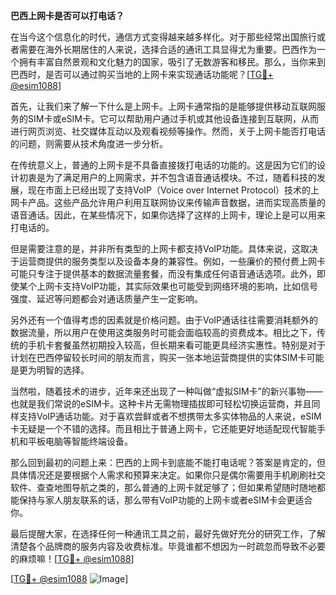 **巴西上网卡是否可以打电话？**

在当今这个信息化的时代，通信方式变得越来越多样化。对于那些经常出国旅行或者需要在海外长期居住的人来说，选择合适的通讯工具显得尤为重要。巴西作为一个拥有丰富自然景观和文化魅力的国家，吸引了无数游客和移民。那么，当你来到巴西时，是否可以通过购买当地的上网卡来实现通话功能呢？[[TG💪+ @esim1088](https://t.me/s/esim1088)]

首先，让我们来了解一下什么是上网卡。上网卡通常指的是能够提供移动互联网服务的SIM卡或eSIM卡。它可以帮助用户通过手机或其他设备连接到互联网，从而进行网页浏览、社交媒体互动以及观看视频等操作。然而，关于上网卡能否打电话的问题，则需要从技术角度进一步分析。

在传统意义上，普通的上网卡是不具备直接拨打电话的功能的。这是因为它们的设计初衷是为了满足用户的上网需求，并不包含语音通话模块。不过，随着科技的发展，现在市面上已经出现了支持VoIP（Voice over Internet Protocol）技术的上网卡产品。这些产品允许用户利用互联网协议来传输声音数据，进而实现高质量的语音通话。因此，在某些情况下，如果你选择了这样的上网卡，理论上是可以用来打电话的。

但是需要注意的是，并非所有类型的上网卡都支持VoIP功能。具体来说，这取决于运营商提供的服务类型以及设备本身的兼容性。例如，一些廉价的预付费上网卡可能只专注于提供基本的数据流量套餐，而没有集成任何语音通话选项。此外，即使某个上网卡支持VoIP功能，其实际效果也可能受到网络环境的影响，比如信号强度、延迟等问题都会对通话质量产生一定影响。

另外还有一个值得考虑的因素就是价格问题。由于VoIP通话往往需要消耗额外的数据流量，所以用户在使用这类服务时可能会面临较高的资费成本。相比之下，传统的手机卡套餐虽然初期投入较高，但长期来看可能更具经济实惠性。特别是对于计划在巴西停留较长时间的朋友而言，购买一张本地运营商提供的实体SIM卡可能是更为明智的选择。

当然啦，随着技术的进步，近年来还出现了一种叫做“虚拟SIM卡”的新兴事物——也就是我们常说的eSIM卡。这种卡片无需物理插拔即可轻松切换运营商，并且同样支持VoIP通话功能。对于喜欢尝鲜或者不想携带太多实体物品的人来说，eSIM卡无疑是一个不错的选择。而且相比于普通上网卡，它还能更好地适配现代智能手机和平板电脑等智能终端设备。

那么回到最初的问题上来：巴西的上网卡到底能不能打电话呢？答案是肯定的，但具体情况还是要根据个人需求和预算来决定。如果你只是偶尔需要用手机刷刷社交软件、查查地图导航之类的，那么普通的上网卡就足够了；但如果希望随时随地都能保持与家人朋友联系的话，那么带有VoIP功能的上网卡或者eSIM卡会更适合你。

最后提醒大家，在选择任何一种通讯工具之前，最好先做好充分的研究工作，了解清楚各个品牌商的服务内容及收费标准。毕竟谁都不想因为一时疏忽而导致不必要的麻烦嘛！[[TG💪+ @esim1088](https://t.me/s/esim1088)]

[[TG💪+ @esim1088](https://t.me/s/esim1088) ![Image](https://i.postimg.cc/4NQfJmqS/Snipaste-2025-05-13-00-14-12.png)]